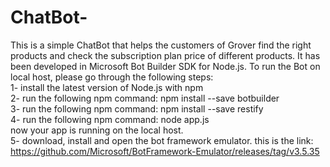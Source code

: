 # ChatBot-
This is a simple ChatBot that helps the customers of Grover find the right products and check the subscription plan price of different products. It has been developed in Microsoft Bot Builder SDK for Node.js.
To run the Bot on local host, please go through the following steps:   
1- install the latest version of Node.js with npm  
2- run the following npm command: npm install --save botbuilder    
3- run the following npm command: npm install --save restify  
4- run the following npm command: node app.js    
now your app is running on the local host.    
5- download, install  and open the bot framework emulator. this is the link:  https://github.com/Microsoft/BotFramework-Emulator/releases/tag/v3.5.35
